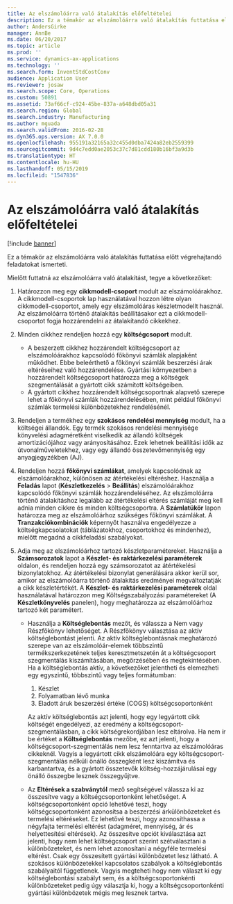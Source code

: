 ```yaml
---
title: Az elszámolóárra való átalakítás előfeltételei
description: Ez a témakör az elszámolóárra való átalakítás futtatása előtt végrehajtandó feladatokat ismerteti.
author: AndersGirke
manager: AnnBe
ms.date: 06/20/2017
ms.topic: article
ms.prod: ''
ms.service: dynamics-ax-applications
ms.technology: ''
ms.search.form: InventStdCostConv
audience: Application User
ms.reviewer: josaw
ms.search.scope: Core, Operations
ms.custom: 50891
ms.assetid: 73af66cf-c924-45be-837a-a648dbd05a31
ms.search.region: Global
ms.search.industry: Manufacturing
ms.author: mguada
ms.search.validFrom: 2016-02-28
ms.dyn365.ops.version: AX 7.0.0
ms.openlocfilehash: 955191a32165a32c455d0dba7424a82eb2559399
ms.sourcegitcommit: 9d4c7edd0ae2053c37c7d81cdd180b16bf3a9d3b
ms.translationtype: HT
ms.contentlocale: hu-HU
ms.lasthandoff: 05/15/2019
ms.locfileid: "1547836"
---
```

# <a name="prerequisites-for-a-standard-cost-conversion"></a>Az elszámolóárra való átalakítás előfeltételei

[!include [banner](../includes/banner.md)]

Ez a témakör az elszámolóárra való átalakítás futtatása előtt végrehajtandó feladatokat ismerteti. 

Mielőtt futtatná az elszámolóárra való átalakítást, tegye a következőket:

1.  Határozzon meg egy **cikkmodell-csoport** modult az elszámolóárakhoz. A cikkmodell-csoportok lap használatával hozzon létre olyan cikkmodell-csoportot, amely egy elszámolóáras készletmodellt használ. Az elszámolóárra történő átalakítás beállításakor ezt a cikkmodell-csoportot fogja hozzárendelni az átalakítandó cikkekhez.
2.  Minden cikkhez rendeljen hozzá egy **költségcsoport** modult.
    -   A beszerzett cikkhez hozzárendelt költségcsoport az elszámolóárakhoz kapcsolódó főkönyvi számlák alapjaként működhet. Ebbe beleérthető a főkönyvi számlák beszerzési árak eltéréseihez való hozzárendelése. Gyártási környezetben a hozzárendelt költségcsoport határozza meg a költségek szegmentálását a gyártott cikk számított költségeiben.
    -   A gyártott cikkhez hozzárendelt költségcsoportnak alapvető szerepe lehet a főkönyvi számlák hozzárendelésében, mint például főkönyvi számlák termelési különbözetekhez rendelésénél.

3.  Rendeljen a termékhez egy **szokásos rendelési mennyiség** modult, ha a költségei állandók. Egy termék szokásos rendelési mennyisége könyvelési adagméretként viselkedik az állandó költségek amortizációjához vagy arányosításához. Ezek lehetnek beállítási idők az útvonalműveletekhez, vagy egy állandó összetevőmennyiség egy anyagjegyzékben (AJ).
4.  Rendeljen hozzá **főkönyvi számlákat**, amelyek kapcsolódnak az elszámolóárakhoz, különösen az átértékelési eltéréshez. Használja a **Feladás** lapot (**Készletkezelés** &gt; **Beállítás**) elszámolóárakhoz kapcsolódó főkönyvi számlák hozzárendeléséhez. Az elszámolóárra történő átalakításhoz legalább az átértékelési eltérés számláját meg kell adnia minden cikkre és minden költségcsoportra. A **Számlatükör** lapon határozza meg az elszámolóárhoz szükséges főkönyvi számlákat. A **Tranzakciókombinációk** képernyőt használva engedélyezze a költségkapcsolatokat (táblázatokhoz, csoportokhoz és mindenhez), mielőtt megadná a cikkfeladási szabályokat.
5.  Adja meg az elszámolóárhoz tartozó készletparamétereket. Használja a **Számsorozatok** lapot a **Készlet- és raktárkezelési paraméterek** oldalon, és rendeljen hozzá egy számsorozatot az átértékelési bizonylatokhoz. Az átértékelési bizonylat generálására akkor kerül sor, amikor az elszámolóárra történő átalakítás eredményei megváltoztatják a cikk készletértékét. A **Készlet- és raktárkezelési paraméterek** oldal használatával határozzon meg Költségszabályozási paramétereket (A **Készletkönyvelés** panelen), hogy meghatározza az elszámolóárhoz tartozó két paramétert.
    -   Használja a **Költséglebontás** mezőt, és válassza a Nem vagy Részfőkönyv lehetőséget. A Részfőkönyv választása az aktív költséglebontást jelenti. Az aktív költséglebontásnak meghatározó szerepe van az elszámolóár-elemek többszintű termékszerkezetének teljes keresztmetszetén át a költségcsoport szegmentálás kiszámításában, megőrzésében és megtekintésében. Ha a költséglebontás aktív, a következőket jelentheti és elemezheti egy egyszintű, többszintű vagy teljes formátumban:
        1.  Készlet
        2.  Folyamatban lévő munka
        3.  Eladott áruk beszerzési értéke (COGS) költségcsoportonként

        Az aktív költséglebontás azt jelenti, hogy egy legyártott cikk költségét engedélyezi, az eredmény a költségcsoport-szegmentálásban, a cikk költségrekordjában lesz eltárolva. Ha nem ír be értéket a **Költséglebontás** mezőbe, ez azt jelenti, hogy a költségcsoport-szegmentálás nem lesz fenntartva az elszámolóáras cikkeknél. Vagyis a legyártott cikk elszámolóára egy költségcsoport-szegmentálás nélküli önálló összegként lesz kiszámítva és karbantartva, és a gyártott összetevők költség-hozzájárulásai egy önálló összegbe lesznek összegyűjtve.
    -   Az **Eltérések a szabványtól** mező segítségével válassza ki az összesítve vagy a költségcsoportonként lehetőséget. A költségcsoportonként opció lehetővé teszi, hogy költségcsoportonként azonosítsa a beszerzési árkülönbözeteket és termelési eltéréseket. Ez lehetővé teszi, hogy azonosíthassa a négyfajta termelési eltérést (adagméret, mennyiség, ár és helyettesítési eltérések). Az összesítve opciót kiválasztása azt jelenti, hogy nem lehet költségcsoport szerint szétválasztani a különbözeteket, és nem lehet azonosítani a négyféle termelési eltérést. Csak egy összesített gyártási különbözetet lesz látható. A szokásos különbözetekkel kapcsolatos szabályok a költséglebontás szabályaitól függetlenek. Vagyis megteheti hogy nem választ ki egy költséglebontási szabályt sem, és a költségcsoportonkénti különbözeteket pedig úgy választja ki, hogy a költségcsoportonkénti gyártási különbözetek mégis meg lesznek tartva.





